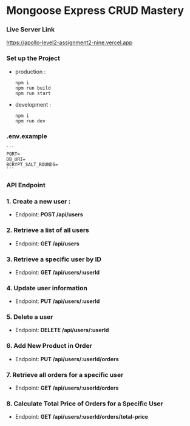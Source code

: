 # Mongoose Express CRUD Mastery

### Live Server Link
https://apollo-level2-assignment2-nine.vercel.app

### Set up the Project

- production :
    ```
    npm i
    npm run build
    npm run start
    ```
- development : 
    ```
    npm i
    npm run dev
    ```

### .env.example
    ```
    PORT=
    DB_URI=
    BCRYPT_SALT_ROUNDS=
    ```
    
### API Endpoint
### 1. Create a new user :
- Endpoint: **POST /api/users**

### 2. Retrieve a list of all users
- Endpoint: **GET /api/users**

### 3. Retrieve a specific user by ID
- Endpoint: **GET /api/users/:userId**

### 4. Update user information
- Endpoint: **PUT /api/users/:userId**

### 5. Delete a user
- Endpoint: **DELETE /api/users/:userId**

### 6. Add New Product in Order
- Endpoint: **PUT /api/users/:userId/orders**

### 7. Retrieve all orders for a specific user
- Endpoint: **GET /api/users/:userId/orders**

### 8. Calculate Total Price of Orders for a Specific User
- Endpoint: **GET /api/users/:userId/orders/total-price**